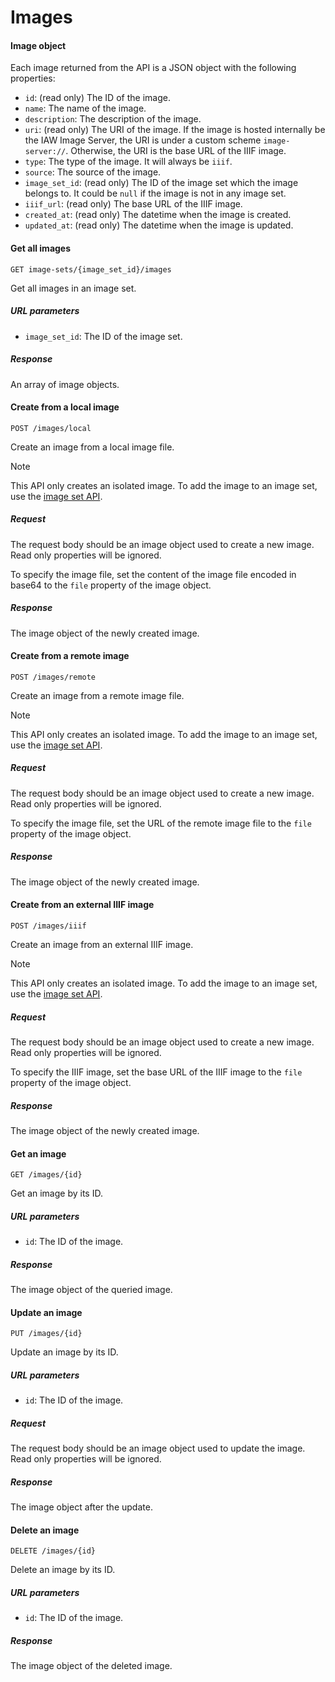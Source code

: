 # Images

#### Image object

Each image returned from the API is a JSON object with the following properties:

- `id`: (read only) The ID of the image.
- `name`: The name of the image.
- `description`: The description of the image.
- `uri`: (read only) The URI of the image. If the image is hosted internally be the IAW Image Server, the URI is under
  a custom scheme `image-server://`. Otherwise, the URI is the base URL of the  IIIF image.
- `type`: The type of the image. It will always be `iiif`.
- `source`: The source of the image.
- `image_set_id`: (read only) The ID of the image set which the image belongs to. It could be `null` if the image is not
  in any image set.
- `iiif_url`: (read only) The base URL of the IIIF image.
- `created_at`: (read only) The datetime when the image is created.
- `updated_at`: (read only) The datetime when the image is updated.

#### Get all images

```
GET image-sets/{image_set_id}/images
```

Get all images in an image set.

##### URL parameters

- `image_set_id`: The ID of the image set.

##### Response

An array of image objects.

#### Create from a local image

```
POST /images/local
```

Create an image from a local image file.

> [!NOTE]
> This API only creates an isolated image. To add the image to an image set, use the [image set API](#image-sets).

##### Request

The request body should be an image object used to create a new image. Read only properties will be ignored.

To specify the image file, set the content of the image file encoded in base64 to the `file` property of the image 
object.

##### Response

The image object of the newly created image.

#### Create from a remote image

```
POST /images/remote
```

Create an image from a remote image file.

> [!NOTE]
> This API only creates an isolated image. To add the image to an image set, use the [image set API](#image-sets).

##### Request

The request body should be an image object used to create a new image. Read only properties will be ignored.

To specify the image file, set the URL of the remote image file to the `file` property of the image object.

##### Response

The image object of the newly created image.

#### Create from an external IIIF image

```
POST /images/iiif
```

Create an image from an external IIIF image.

> [!NOTE]
> This API only creates an isolated image. To add the image to an image set, use the [image set API](#image-sets).

##### Request

The request body should be an image object used to create a new image. Read only properties will be ignored.

To specify the IIIF image, set the base URL of the IIIF image to the `file` property of the image object.

##### Response

The image object of the newly created image.

#### Get an image

```
GET /images/{id}
```

Get an image by its ID.

##### URL parameters

- `id`: The ID of the image.

##### Response

The image object of the queried image.

#### Update an image

```
PUT /images/{id}
```

Update an image by its ID.

##### URL parameters

- `id`: The ID of the image.

##### Request

The request body should be an image object used to update the image. Read only properties will be ignored.

##### Response

The image object after the update.

#### Delete an image

```
DELETE /images/{id}
```

Delete an image by its ID.

##### URL parameters

- `id`: The ID of the image.

##### Response

The image object of the deleted image.
